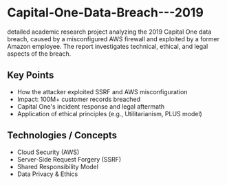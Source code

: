 # Capital-One-Data-Breach---2019
 detailed academic research project analyzing the 2019 Capital One data breach, caused by a misconfigured AWS firewall and exploited by a former Amazon employee. The report investigates technical, ethical, and legal aspects of the breach.
## Key Points
- How the attacker exploited SSRF and AWS misconfiguration
- Impact: 100M+ customer records breached
- Capital One's incident response and legal aftermath
- Application of ethical principles (e.g., Utilitarianism, PLUS model)

## Technologies / Concepts
- Cloud Security (AWS)
- Server-Side Request Forgery (SSRF)
- Shared Responsibility Model
- Data Privacy & Ethics
